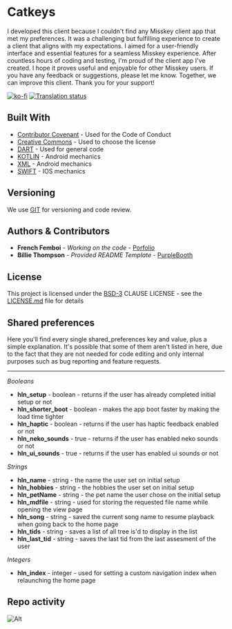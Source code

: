 # Catkeys

I developed this client because I couldn't find any Misskey client app that met my preferences. It was a challenging but fulfilling experience to create a client that aligns with my expectations. I aimed for a user-friendly interface and essential features for a seamless Misskey experience. After countless hours of coding and testing, I'm proud of the client app I've created. I hope it proves useful and enjoyable for other Misskey users. If you have any feedback or suggestions, please let me know. Together, we can improve this client. Thank you for your support!

[![ko-fi](https://ko-fi.com/img/githubbutton_sm.svg)](https://ko-fi.com/N4N2FINT7) [![Translation status](http://translate.catpawz.eu/widget/catpawz/catkeys/svg-badge.svg)](http://translate.catpawz.eu/engage/catpawz/)

## Built With

  - [Contributor Covenant](https://www.contributor-covenant.org/) - Used
    for the Code of Conduct
  - [Creative Commons](https://creativecommons.org/) - Used to choose
    the license
  - [DART](https://dart.dev/) - Used for general code
  - [KOTLIN](https://kotlinlang.org/) - Android mechanics
  - [XML](https://www.w3schools.com/xml/) - Android mechanics
  - [SWIFT](https://developer.apple.com/swift/) - IOS mechanics

## Versioning

We use [GIT](https://git-scm.com/) for versioning and code review.

## Authors & Contributors

  - **French Femboi** - *Working on the code* - [Porfolio](https://french-femboi.eu)
  - **Billie Thompson** - *Provided README Template* - [PurpleBooth](https://github.com/PurpleBooth)

## License

This project is licensed under the [BSD-3](LICENSE)
CLAUSE LICENSE - see the [LICENSE.md](LICENSE) file for
details

## Shared preferences

Here you'll find every single shared_preferences key and value, plus a simple explanation. It's possible that some of them aren't listed in here, due to the fact that they are not needed for code editing and only internal purposes such as bug reporting and feature requests.

---
_Booleans_
- **hln_setup** - boolean - returns if the user has already completed initial setup or not
- **hln_shorter_boot** - boolean - makes the app boot faster by making the load time tighter
- **hln_haptic** - boolean - returns if the user has haptic feedback enabled or not
- **hln_neko_sounds** - true - returns if the user has enabled neko sounds or not
- **hln_ui_sounds** - true - returns if the user has enabled ui sounds or not
 
_Strings_
- **hln_name** - string - the name the user set on initial setup
- **hln_hobbies** - string - the hobbies the user set on initial setup
- **hln_petName** - string - the pet name the user chose on the initial setup
- **hln_mdfile** - string - used for storing the requested file name while opening the view page
- **hln_song** - string - saved the current song name to resume playback when going back to the home page
- **hln_tids** - string - saves a list of all tree is'd to display in the list
- **hln_last_tid** - string - saves the last tid from the last assesment of the user

_Integers_
- **hln_index** - integer - used for setting a custom navigation index when relaunching the home page

## Repo activity

![Alt](https://repobeats.axiom.co/api/embed/99087bf5b9b388ddf57682bfa1d2811868506b65.svg "Repobeats analytics image")